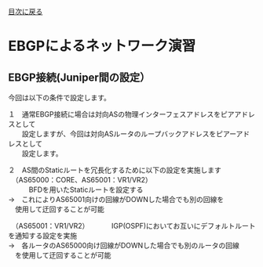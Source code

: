 [目次に戻る](./Junos-BGP-exercises.md) <br>

# EBGPによるネットワーク演習

## EBGP接続(Juniper間の設定）<br>
今回は以下の条件で設定します。<br>

１　通常EBGP接続に場合は対向ASの物理インターフェスアドレスをピアアドレスとして<br>
　　設定しますが、今回は対向ASルータのループバックアドレスをピアーアドレスとして<br>
　　設定します。<br>

２　AS間のStaticルートを冗長化するために以下の設定を実施します<br>
　（AS65000：CORE、AS65001：VR1/VR2）<br>
　　　BFDを用いたStaticルートを設定する<br>
   →　これによりAS65001向けの回線がDOWNした場合でも別の回線を<br>
   　使用して迂回することが可能<br>


　（AS65001：VR1/VR2）
　　　IGP(OSPF)においてお互いにデフォルトルートを通知する設定を実施<br>
   →　各ルータのAS65000向け回線がDOWNした場合でも別のルータの回線<br>
   　を使用して迂回することが可能<br>
